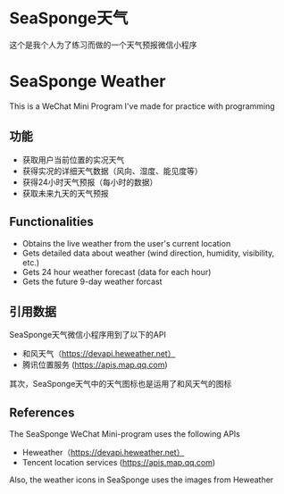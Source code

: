 # SeaSponge天气
这个是我个人为了练习而做的一个天气预报微信小程序  

# SeaSponge Weather
This is a WeChat Mini Program I've made for practice with programming

## 功能
* 获取用户当前位置的实况天气
* 获得实况的详细天气数据（风向、湿度、能见度等）
* 获得24小时天气预报（每小时的数据）
* 获取未来九天的天气预报

## Functionalities

* Obtains the live weather from the user's current location
* Gets detailed data about weather (wind direction, humidity, visibility, etc.)
* Gets 24 hour weather forecast (data for each hour)
* Gets the future 9-day weather forcast

## 引用数据
SeaSponge天气微信小程序用到了以下的API  

* 和风天气（https://devapi.heweather.net）
* 腾讯位置服务 (https://apis.map.qq.com)

其次，SeaSponge天气中的天气图标也是运用了和风天气的图标

## References
The SeaSponge WeChat Mini-program uses the following APIs

* Heweather（https://devapi.heweather.net）
* Tencent location services (https://apis.map.qq.com)

Also, the weather icons in SeaSponge uses the images from Heweather
